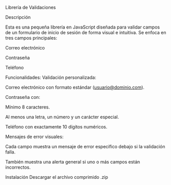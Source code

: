 Librería de Validaciones

Descripción

Esta es una pequeña librería en JavaScript diseñada para validar campos de un formulario de inicio de sesión de forma visual e intuitiva. Se enfoca en tres campos principales:

Correo electrónico

Contraseña

Teléfono

Funcionalidades:
  Validación personalizada:

  Correo electrónico con formato estándar (usuario@dominio.com).
  
  Contraseña con:
  
  Mínimo 8 caracteres.
  
  Al menos una letra, un número y un carácter especial.
  
  Teléfono con exactamente 10 dígitos numéricos.
  
  Mensajes de error visuales:
  
  Cada campo muestra un mensaje de error específico debajo si la validación falla.
  
  También muestra una alerta general si uno o más campos están incorrectos.


Instalación
Descargar el archivo comprimido .zip
